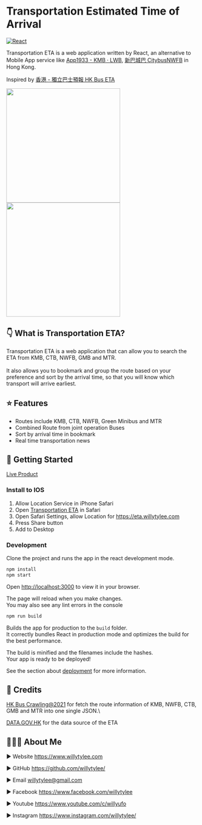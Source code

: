 # Transportation Estimated Time of Arrival
[![React](https://badges.aleen42.com/src/react.svg)](http://reactjs.org/) 

Transportation ETA is a web application written by React, an alternative to Mobile App service like [App1933 - KMB ‧ LWB](https://apps.apple.com/us/app/app1933-kmb-lwb/id1170003707), [新巴城巴 CitybusNWFB](https://apps.apple.com/hk/app/%E6%96%B0%E5%B7%B4%E5%9F%8E%E5%B7%B4-citybusnwfb/id472242340) in Hong Kong.

Inspired by [香港 - 獨立巴士預報 HK Bus ETA](https://github.com/hkbus/hk-independent-bus-eta)

<img src="https://user-images.githubusercontent.com/8532630/184681243-e6aaa766-5163-4948-80e9-552544a9de87.jpeg" width="300">    <img src="https://user-images.githubusercontent.com/8532630/184660319-bce54607-959b-49ff-b5bf-b79faf61e0fb.png" width="300">

## 👇 What is Transportation ETA?

Transportation ETA is a web application that can allow you to search the ETA from KMB, CTB, NWFB, GMB and MTR.\
\
It also allows you to bookmark and group the route based on your preference and sort by the arrival time, so that you will know which transport will arrive earliest.

## ⭐️ Features

- Routes include KMB, CTB, NWFB, Green Minibus and MTR
- Combined Route from joint operation Buses
- Sort by arrival time in bookmark
- Real time transportation news

## 🚀 Getting Started
[Live Product](https://eta.willytylee.com)

### Install to IOS
1. Allow Location Service in iPhone Safari
2. Open [Transportation ETA](https://eta.willytylee.com) in Safari
3. Open Safari Settings, allow Location for https://eta.willytylee.com
4. Press Share button
5. Add to Desktop


### Development

Clone the project and runs the app in the react development mode.

```sh
npm install
npm start
```

Open [http://localhost:3000](http://localhost:3000) to view it in your browser.

The page will reload when you make changes.\
You may also see any lint errors in the console

```sh
npm run build
```

Builds the app for production to the `build` folder.\
It correctly bundles React in production mode and optimizes the build for the best performance.

The build is minified and the filenames include the hashes.\
Your app is ready to be deployed!

See the section about [deployment](https://facebook.github.io/create-react-app/docs/deployment) for more information.

## 🤝 Credits
[HK Bus Crawling@2021](https://github.com/hkbus/hk-bus-crawling) for fetch the route information of KMB, NWFB, CTB, GMB and MTR into one single JSON.\

[DATA.GOV.HK](https://data.gov.hk/) for the data source of the ETA

## 👨🏿‍💻 About Me

► Website <https://www.willytylee.com>

► GitHub <https://github.com/willytylee/>

► Email <willytylee@gmail.com>

► Facebook <https://www.facebook.com/willytylee>

► Youtube <https://www.youtube.com/c/willyufo>

► Instagram <https://www.instagram.com/willytylee/>

